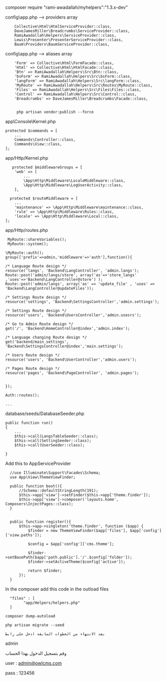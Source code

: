 composer require "rami-awadallah/myhelpers":"1.3.x-dev"
   
config\app.php  --> providers array

        Collective\Html\HtmlServiceProvider::class,
        DaveJamesMiller\Breadcrumbs\ServiceProvider::class,
        RamiAwadallah\Helpers\ServiceProvider::class,
        Lewis\Presenter\PresenterServiceProvider::class,
        Baum\Providers\BaumServiceProvider::class,


config\app.php  --> aliases array
  
        'Form' => Collective\Html\FormFacade::class,
        'Html' => Collective\Html\HtmlFacade::class,
        'Btn' => RamiAwadallah\Helpers\Src\Btn::class,
        'bsForm' => RamiAwadallah\Helpers\Src\bsForm::class,
        'langForm' => RamiAwadallah\Helpers\Src\langForm::class,
        'MyRoute' => RamiAwadallah\Helpers\Src\Routes\MyRoute::class,
        'Files' => RamiAwadallah\Helpers\Src\Files\Files::class,
        'Control' => RamiAwadallah\Helpers\Src\Control::class,
        'Breadcrumbs' => DaveJamesMiller\Breadcrumbs\Facade::class,

 
         php artisan vendor:publish --force


app\Console\Kernel.php

    protected $commands = [
        ...
        Commands\Controller::class,
        Commands\View::class,    
    ];

    
app/Http/Kernel.php


       protected $middlewareGroups = [
        'web' => [
            ...
            \App\Http\Middleware\LocaleMiddleware::class,
            \App\Http\Middleware\LogUserActivity::class,
        ],

      protected $routeMiddleware = [
        ...
        'maintenance' => \App\Http\Middleware\maintenance::class,
        'rule' => \App\Http\Middleware\Rules::class,
        'locale' => \App\Http\Middleware\Local::class,
    ];

app/Http/routes.php


     MyRoute::shareVariables();
     MyRoute::system();

    \MyRoute::auth();
    group(['prefix'=>admin,'middleware'=>'auth'],function(){

    /* Language Route design */
    resource('langs', 'Backend\LangController', 'admin.langs');
    Route::post('admin/langs/store', array('as'=>'store_langs' ,'uses'=>'Backend\LangController@store') );
    Route::post('admin/langs', array('as' => 'update_file' , 'uses' => 'Backend\LangController@updateFiles'));

    /* Settings Route design */
    resource('settings', 'Backend\SettingsController','admin.settings');

    /* Settings Route design */
    resource('users', 'Backend\UsersController','admin.usesrs');

    /* Go to Admin Route design */
    get('/', 'Backend\HomeController@index','admin.index');

    /* Language changing Route design */
    get('backend/main_settings', 'Backend\SettingsController@index','main.settings');

    /* Users Route design */
    resource('users', 'Backend\UserController','admin.users');

    /* Pages Route design */
    resource('pages', 'Backend\PageController', 'admin.pages');


    });

    Auth::routes();

    ...

database/seeds/DatabaseSeeder.php

    public function run()
    {
        ...
        $this->call(LangsTableSeeder::class);
        $this->call(SettingSeeder::class);
        $this->call(UserSeeder::class);
        
    }

Add this to AppServiceProvider

      //use Illuminate\Support\Facades\Schema; 
      use App\View\ThemeViewFinder;

      public function boot(){
          //Schema::defaultStringLength(191);
          $this->app['view']->setFinder($this->app['theme.finder']);
          $this->app['view']->composer('layouts.home', Composers\InjectPages::class);
      }


      public function register(){
          $this->app->singleton('theme.finder', function ($app) {
              $finder = new ThemeViewFinder($app['files'], $app['config']['view.paths']);

              $config = $app['config']['cms.theme'];

              $finder->setBasePath($app['path.public'].'/'.$config['folder']);
              $finder->setActiveTheme($config['active']);

              return $finder;
          });
      }
  
  In the composer add this code in the outload files

      "files" : [
            "app/Helpers/helpers.php"
      ]

    composer dump-autoload

    php artisan migrate --seed

    بعد الانتهاء من الخطوات السابقة ادخل على رابط 

  admin
  
  وقم بتسجيل الدخول  بهذا الحساب

  user : admin@owlcms.com

  pass : 123456

